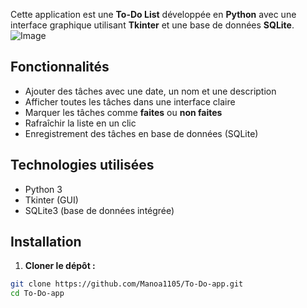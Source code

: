 Cette application est une **To-Do List** développée en **Python** avec une interface graphique utilisant **Tkinter** et une base de données **SQLite**.
![Image](https://github.com/user-attachments/assets/6a07c4c7-3b38-4e6f-b3e5-ff5a24c67f5d)

##  Fonctionnalités

- Ajouter des tâches avec une date, un nom et une description
- Afficher toutes les tâches dans une interface claire
- Marquer les tâches comme **faites** ou **non faites**
- Rafraîchir la liste en un clic
- Enregistrement des tâches en base de données (SQLite)

## Technologies utilisées

- Python 3
- Tkinter (GUI)
- SQLite3 (base de données intégrée)

## Installation

1. **Cloner le dépôt :**

```bash
git clone https://github.com/Manoa1105/To-Do-app.git
cd To-Do-app
